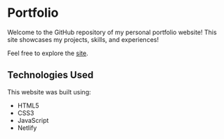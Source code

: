# Portfolio

Welcome to the GitHub repository of my personal portfolio website! This site showcases my projects, skills, and experiences!

Feel free to explore the [site](https://varunshroff.com/).

## Technologies Used

This website was built using:

- HTML5
- CSS3
- JavaScript
- Netlify


